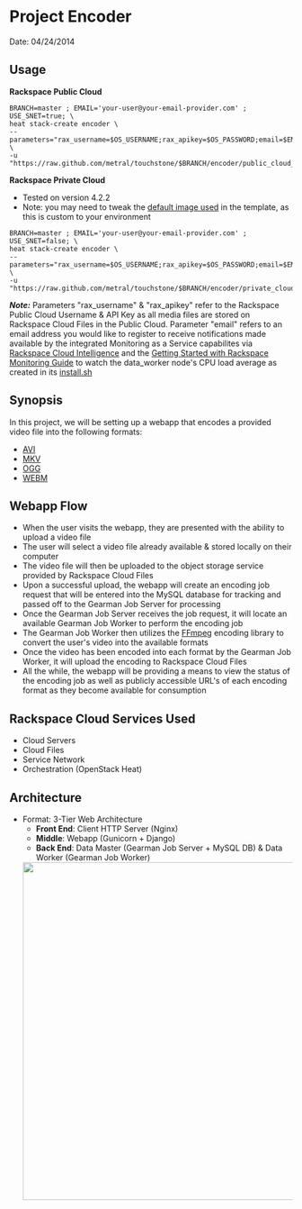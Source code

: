 # Project Encoder

Date: 04/24/2014

## Usage

**Rackspace Public Cloud**

```
BRANCH=master ; EMAIL='your-user@your-email-provider.com' ; USE_SNET=true; \
heat stack-create encoder \
--parameters="rax_username=$OS_USERNAME;rax_apikey=$OS_PASSWORD;email=$EMAIL;branch=$BRANCH;use_snet=$USE_SNET" \
-u "https://raw.github.com/metral/touchstone/$BRANCH/encoder/public_cloud_encoder.yaml"
```

**Rackspace Private Cloud**
 * Tested on version 4.2.2
 * Note: you may need to tweak the [default image used](https://github.com/metral/touchstone/blob/master/encoder/private_cloud_encoder.yaml#L11) in the template, as this is custom to your environment

```
BRANCH=master ; EMAIL='your-user@your-email-provider.com' ; USE_SNET=false; \
heat stack-create encoder \
--parameters="rax_username=$OS_USERNAME;rax_apikey=$OS_PASSWORD;email=$EMAIL;branch=$BRANCH;use_snet=$USE_SNET" \
-u "https://raw.github.com/metral/touchstone/$BRANCH/encoder/private_cloud_encoder.yaml"
```

***Note:*** Parameters "rax\_username" & "rax\_apikey" refer to the Rackspace Public Cloud Username & API Key as all media files are stored on Rackspace Cloud Files in the Public Cloud. Parameter "email" refers to an email address you would like to register to receive notifications made available by the integrated Monitoring as a Service capabilites via [Rackspace Cloud Intelligence](https://intelligence.rackspace.com/overview?query=entityIds~enTlzdDiyh!duration~86400000!points~500!mode~overview) and the [Getting Started with Rackspace Monitoring Guide](http://www.rackspace.com/knowledge_center/article/getting-started-with-rackspace-monitoring-cli) to watch the data_worker node's CPU load average as created in its [install.sh](https://github.com/metral/touchstone/blob/master/encoder/data_worker/install.sh)

## Synopsis
In this project, we will be setting up a webapp that encodes a provided video file into the following formats:
  * [AVI](http://en.wikipedia.org/wiki/Audio_Video_Interleave)
  * [MKV](http://en.wikipedia.org/wiki/Matroska)
  * [OGG](http://en.wikipedia.org/wiki/Ogg)
  * [WEBM](http://en.wikipedia.org/wiki/WebM)

## Webapp Flow
  * When the user visits the webapp, they are presented with the ability to upload a video file
  * The user will select a video file already available & stored locally on their computer
  * The video file will then be uploaded to the object storage service provided by Rackspace Cloud Files
  * Upon a successful upload, the webapp will create an encoding job request that will be entered into the MySQL database for tracking and passed off to the Gearman Job Server for processing
  * Once the Gearman Job Server receives the job request, it will locate an available Gearman Job Worker to perform the encoding job
  * The Gearman Job Worker then utilizes the [FFmpeg](http://www.ffmpeg.org/) encoding library to convert the user's video into the available formats
  * Once the video has been encoded into each format by the Gearman Job Worker, it will upload the encoding to Rackspace Cloud Files
  * All the while, the webapp will be providing a means to view the status of the encoding job as well as publicly accessible URL's of each encoding format as they become available for consumption
 
## Rackspace Cloud Services Used
  * Cloud Servers
  * Cloud Files
  * Service Network
  * Orchestration (OpenStack Heat)

## Architecture
  * Format: 3-Tier Web Architecture
    * **Front End**: Client HTTP Server (Nginx)
    * **Middle**: Webapp (Gunicorn + Django)
    * **Back End**: Data Master (Gearman Job Server + MySQL DB) & Data Worker (Gearman Job Worker)
    <div><img src="https://raw.github.com/metral/touchstone/master/encoder/extras/encoder.jpg" height="600" width="700"></div>
